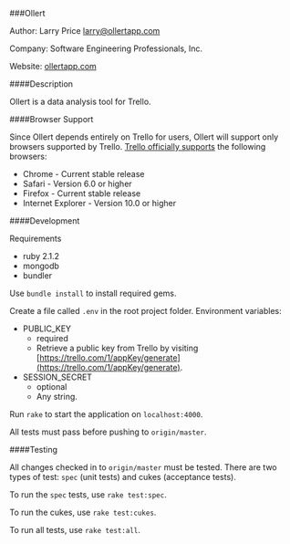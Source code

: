 ###Ollert

Author: Larry Price <larry@ollertapp.com>

Company: Software Engineering Professionals, Inc.

Website: [ollertapp.com](https://ollertapp.com)

####Description

Ollert is a data analysis tool for Trello.

####Browser Support

Since Ollert depends entirely on Trello for users, Ollert will support only browsers supported by Trello. [Trello officially supports](//help.trello.com/customer/portal/articles/940690) the following browsers:

* Chrome - Current stable release
* Safari - Version 6.0 or higher
* Firefox - Current stable release
* Internet Explorer - Version 10.0 or higher

####Development

Requirements

* ruby 2.1.2
* mongodb
* bundler

Use `bundle install` to install required gems.

Create a file called `.env` in the root project folder. Environment variables:

* PUBLIC_KEY
    * required
    * Retrieve a public key from Trello by visiting [https://trello.com/1/appKey/generate](https://trello.com/1/appKey/generate).
* SESSION_SECRET
    * optional
    * Any string.

Run `rake` to start the application on `localhost:4000`.

All tests must pass before pushing to `origin/master`.

####Testing

All changes checked in to `origin/master` must be tested. There are two types of test: `spec` (unit tests) and cukes (acceptance tests).

To run the `spec` tests, use `rake test:spec`.

To run the cukes, use `rake test:cukes`.

To run all tests, use `rake test:all`.
